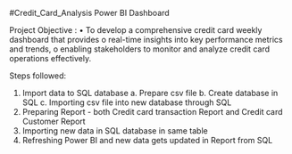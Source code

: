 #Credit_Card_Analysis
Power BI Dashboard

Project Objective : 
•	To develop a comprehensive credit card weekly dashboard that provides 
  o	real-time insights into key performance metrics and trends, 
  o	enabling stakeholders to monitor and analyze credit card operations effectively.

Steps followed:
1.	Import data to SQL database
  a.	Prepare csv file
  b.	Create database in SQL
  c.	Importing csv file into new database through SQL
2.	Preparing Report - both Credit card transaction Report and Credit card Customer Report
3.	Importing new data in SQL database in same table
4.	Refreshing Power BI and new data gets updated in Report from SQL

